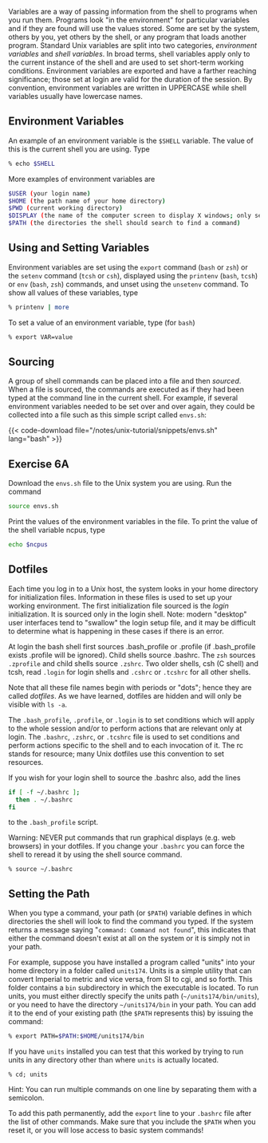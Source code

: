 Variables are a way of passing information from the shell to programs when you run them. Programs look "in the environment" for particular variables and if they are found will use the values stored. Some are set by the system, others by you, yet others by the shell, or any program that loads another program. Standard Unix variables are split into two categories, _environment variables_ and _shell variables_. In broad terms, shell variables apply only to the current instance of the shell and are used to set short-term working conditions. Environment variables are exported and have a farther reaching significance; those set at login are valid for the duration of the session. By convention, environment variables are written in UPPERCASE while shell variables usually have lowercase names.

## Environment Variables

An example of an environment variable is the `$SHELL` variable. The value of this is the current shell you are using. Type
```bash
% echo $SHELL
```

More examples of environment variables are
```bash
$USER (your login name)
$HOME (the path name of your home directory)
$PWD (current working directory)
$DISPLAY (the name of the computer screen to display X windows; only set if X is enabled)
$PATH (the directories the shell should search to find a command)
```

## Using and Setting Variables

Environment variables are set using the `export` command (`bash` or `zsh`) or the `setenv` command (`tcsh` or `csh`), displayed using the `printenv` (`bash`, `tcsh`) or `env` (`bash`, `zsh`) commands, and unset using the `unsetenv` command. To show all values of these variables, type

```bash
% printenv | more
```

To set a value of an environment variable, type (for `bash`)

```bash
% export VAR=value
```

## Sourcing

A group of shell commands can be placed into a file and then _sourced_.  When a file is sourced, the commands are executed as if they had been typed at the command line in the current shell.  For example, if several environment variables needed to be set over and over again, they could be collected into a file such as this simple script called `envs.sh`:

{{< code-download file="/notes/unix-tutorial/snippets/envs.sh" lang="bash" >}}

## Exercise 6A

Download the `envs.sh` file to the Unix system you are using.  Run the command
```bash
source envs.sh
```

Print the values of the environment variables in the file.  To print the value of the shell variable ncpus, type
```bash
echo $ncpus
```

## Dotfiles

Each time you log in to a Unix host, the system looks in your home directory for initialization files. Information in these files is used to set up your working environment. The first initialization file sourced is the _login_ initialization. It is sourced only in the login shell.  Note: modern "desktop" user interfaces tend to "swallow" the login setup file, and it may be difficult to determine what is happening in these cases if there is an error.

At login the bash shell first sources .bash_profile or .profile (if .bash_profile exists .profile will be ignored). Child shells source .bashrc.  The `zsh` sources `.zprofile` and child shells source `.zshrc`. Two older shells, csh (C shell) and tcsh, read `.login` for login shells and `.cshrc` or `.tcshrc` for all other shells. 

Note that all these file names begin with periods or "dots"; hence they are called _dotfiles_.  As we have learned, dotfiles are hidden and will only be visible with `ls -a`. 

The `.bash_profile`, `.profile`, or `.login` is to set conditions which will apply to the whole session and/or to perform actions that are relevant only at login.  The `.bashrc`, `.zshrc`, or `.tcshrc` file is used to set conditions and perform actions specific to the shell and to each invocation of it. The rc stands for resource; many Unix dotfiles use this convention to set resources.

If you wish for your login shell to source the .bashrc also, add the lines
```bash
if [ -f ~/.bashrc ];
  then . ~/.bashrc
fi
```
to the `.bash_profile` script. 

Warning: NEVER put commands that run graphical displays (e.g. web browsers) in your dotfiles. If you change your `.bashrc` you can force the shell to reread it by using the shell source command.

```
% source ~/.bashrc
```

## Setting the Path

When you type a command, your path (or `$PATH`) variable defines in which directories the shell will look to find the command you typed. If the system returns a message saying "`command: Command not found`", this indicates that either the command doesn't exist at all on the system or it is simply not in your path. 

For example, suppose you have installed a program called "units" into your home directory in a folder called `units174`.  Units is a simple utility that can convert Imperial to metric and vice versa, from SI to cgi, and so forth.  This folder contains a `bin` subdirectory in which the executable is located.  To run units, you must either directly specify the units path (`~/units174/bin/units`), or you need to have the directory `~/units174/bin` in your path. You can add it to the end of your existing path (the `$PATH` represents this) by issuing the command:
```bash
% export PATH=$PATH:$HOME/units174/bin
```

If you have `units` installed you can test that this worked by trying to run units in any directory other than where `units` is actually located.
```
% cd; units
```
Hint: You can run multiple commands on one line by separating them with a semicolon. 

To add this path permanently, add the `export` line to your `.bashrc` file after the list of other commands. Make sure that you include the `$PATH` when you reset it, or you will lose access to basic system commands!
